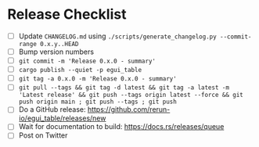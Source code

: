 # Release Checklist

* [ ] Update `CHANGELOG.md` using `./scripts/generate_changelog.py --commit-range 0.x.y..HEAD`
* [ ] Bump version numbers
* [ ] `git commit -m 'Release 0.x.0 - summary'`
* [ ] `cargo publish --quiet -p egui_table`
* [ ] `git tag -a 0.x.0 -m 'Release 0.x.0 - summary'`
* [ ] `git pull --tags && git tag -d latest && git tag -a latest -m 'Latest release' && git push --tags origin latest --force && git push origin main ; git push --tags ; git push`
* [ ] Do a GitHub release: https://github.com/rerun-io/egui_table/releases/new
* [ ] Wait for documentation to build: https://docs.rs/releases/queue
* [ ] Post on Twitter
